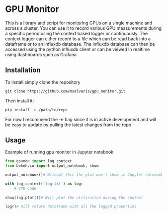 # GPU Monitor
This is a library and script for monitoring GPUs on a single machine and across a cluster. You can use it to record various GPU measurements during a specific period using the context based logger or continuously. The context logger can either record to a file which can be read back into a dataframe or to an influxdb database. The influxdb database can then be accessed using the python influxdb client or can be viewed in realtime using dashboards such as Grafana


## Installation

To install simply clone the repository

```bash
git clone https://github.com/msalvaris/gpu_monitor.git
```

Then install it:
```bash
pip install -e /path/to/repo
```

For now I recommend the -e flag since it is in active development and 
will be easy to update by pulling the latest changes from the repo.

## Usage
Example of running gpu monitor in Jupyter notebook
```python
from gpumon import log_context
from bokeh.io import output_notebook, show

output_notebook()# Without this the plot won't show in Jupyter notebook

with log_context('log.txt') as log:
    # GPU code
    
show(log.plot())# Will plot the utilisation during the context

log()# Will return dataframe with all the logged properties
```
